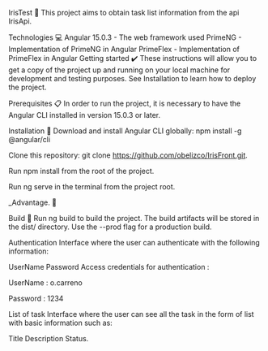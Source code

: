 
IrisTest 🧾
This project aims to obtain task list information from the api IrisApi.

Technologies 💻
Angular 15.0.3 - The web framework used
PrimeNG - Implementation of PrimeNG in Angular
PrimeFlex - Implementation of PrimeFlex in Angular
Getting started ✔️
These instructions will allow you to get a copy of the project up and running on your local machine for development and testing purposes. See Installation to learn how to deploy the project.

Prerequisites 📋
In order to run the project, it is necessary to have the Angular CLI installed in version 15.0.3 or later.

Installation 🔧
Download and install Angular CLI globally: npm install -g @angular/cli

Clone this repository: git clone https://github.com/obelizco/IrisFront.git.

Run npm install from the root of the project.

Run ng serve in the terminal from the project root.

_Advantage. 🎉

Build 🚀
Run ng build to build the project. The build artifacts will be stored in the dist/ directory. Use the --prod flag for a production build.

Authentication
Interface where the user can authenticate with the following information:

UserName
Password
Access credentials for authentication :

UserName : o.carreno

Password : 1234

List of task
Interface where the user can see all the task in the form of list with basic information such as:

Title
Description
Status.
